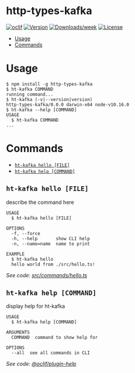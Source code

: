 http-types-kafka
================



[![oclif](https://img.shields.io/badge/cli-oclif-brightgreen.svg)](https://oclif.io)
[![Version](https://img.shields.io/npm/v/http-types-kafka.svg)](https://npmjs.org/package/http-types-kafka)
[![Downloads/week](https://img.shields.io/npm/dw/http-types-kafka.svg)](https://npmjs.org/package/http-types-kafka)
[![License](https://img.shields.io/npm/l/http-types-kafka.svg)](https://github.com/Meeshkan/http-types-kafka/blob/master/package.json)

<!-- toc -->
* [Usage](#usage)
* [Commands](#commands)
<!-- tocstop -->
# Usage
<!-- usage -->
```sh-session
$ npm install -g http-types-kafka
$ ht-kafka COMMAND
running command...
$ ht-kafka (-v|--version|version)
http-types-kafka/0.0.0 darwin-x64 node-v10.16.0
$ ht-kafka --help [COMMAND]
USAGE
  $ ht-kafka COMMAND
...
```
<!-- usagestop -->
# Commands
<!-- commands -->
* [`ht-kafka hello [FILE]`](#ht-kafka-hello-file)
* [`ht-kafka help [COMMAND]`](#ht-kafka-help-command)

## `ht-kafka hello [FILE]`

describe the command here

```
USAGE
  $ ht-kafka hello [FILE]

OPTIONS
  -f, --force
  -h, --help       show CLI help
  -n, --name=name  name to print

EXAMPLE
  $ ht-kafka hello
  hello world from ./src/hello.ts!
```

_See code: [src/commands/hello.ts](https://github.com/Meeshkan/http-types-kafka/blob/v0.0.0/src/commands/hello.ts)_

## `ht-kafka help [COMMAND]`

display help for ht-kafka

```
USAGE
  $ ht-kafka help [COMMAND]

ARGUMENTS
  COMMAND  command to show help for

OPTIONS
  --all  see all commands in CLI
```

_See code: [@oclif/plugin-help](https://github.com/oclif/plugin-help/blob/v2.2.3/src/commands/help.ts)_
<!-- commandsstop -->
